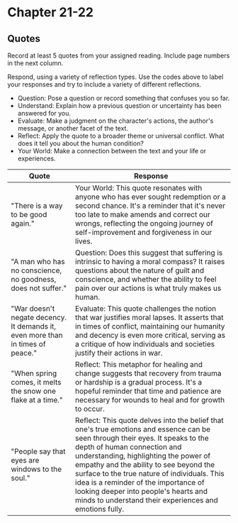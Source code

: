 # Chapter 21-22

## Quotes

Record at least 5 quotes from your assigned reading. Include page numbers in the next column.

Respond, using a variety of reflection types. Use the codes above to label your responses and try to include a variety of different reflections.

- Question: Pose a question or record something that confuses you so far.
- Understand: Explain how a previous question or uncertainty has been answered for you.
- Evaluate: Make a judgment on the character's actions, the author's message, or another facet of the text.
- Reflect: Apply the quote to a broader theme or universal conflict. What does it tell you about the human condition?
- Your World: Make a connection between the text and your life or experiences.

| Quote                                                                          | Response                                                                                                                                                                                                                                                                                                                                                                                                                                    |
|--------------------------------------------------------------------------------|---------------------------------------------------------------------------------------------------------------------------------------------------------------------------------------------------------------------------------------------------------------------------------------------------------------------------------------------------------------------------------------------------------------------------------------------|
| "There is a way to be good again."                                             | Your World: This quote resonates with anyone who has ever sought redemption or a second chance. It's a reminder that it's never too late to make amends and correct our wrongs, reflecting the ongoing journey of self-improvement and forgiveness in our lives.                                                                                                                                                                            |
| "A man who has no conscience, no goodness, does not suffer."                   | Question: Does this suggest that suffering is intrinsic to having a moral compass? It raises questions about the nature of guilt and conscience, and whether the ability to feel pain over our actions is what truly makes us human.                                                                                                                                                                                                        |
| "War doesn't negate decency. It demands it, even more than in times of peace." | Evaluate: This quote challenges the notion that war justifies moral lapses. It asserts that in times of conflict, maintaining our humanity and decency is even more critical, serving as a critique of how individuals and societies justify their actions in war.                                                                                                                                                                          |
| "When spring comes, it melts the snow one flake at a time."                    | Reflect: This metaphor for healing and change suggests that recovery from trauma or hardship is a gradual process. It's a hopeful reminder that time and patience are necessary for wounds to heal and for growth to occur.                                                                                                                                                                                                                 |
| "People say that eyes are windows to the soul."                                | Reflect: This quote delves into the belief that one's true emotions and essence can be seen through their eyes. It speaks to the depth of human connection and understanding, highlighting the power of empathy and the ability to see beyond the surface to the true nature of individuals. This idea is a reminder of the importance of looking deeper into people's hearts and minds to understand their experiences and emotions fully. |

